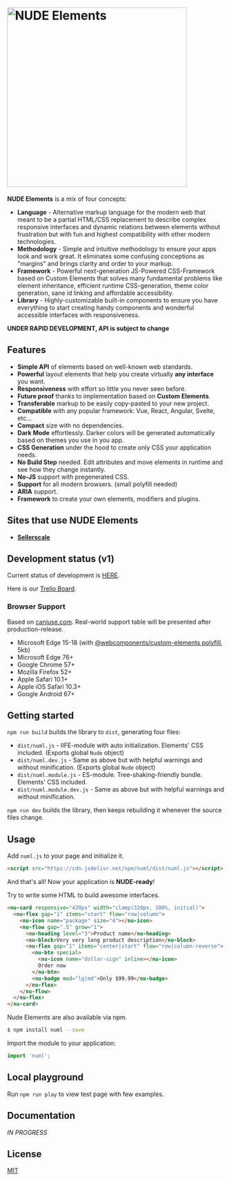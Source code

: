 # <img src="https://github.com/tenphi/nude/blob/master/logo.png?raw=true" alt="NUDE Elements" width="416">
**NUDE Elements** is a mix of four concepts: 

* **Language** - Alternative markup language for the modern web that meant to be a partial HTML/CSS replacement to describe complex responsive interfaces and dynamic relations between elements without frustration but with fun and highest compatibility with other modern technologies.
* **Methodology** - Simple and intuitive methodology to ensure your apps look and work great. It eliminates some confusing conceptions as "margins" and brings clarity and order to your markup.
* **Framework** - Powerful next-generation JS-Powered CSS-Framework based on Custom Elements that solves many fundamental problems like element inheritance, efficient runtime CSS-generation, theme color generation, sane id linking and affordable accessibility.
* **Library** - Highly-customizable built-in components to ensure you have everything to start creating handy components and wonderful accessible interfaces with responsiveness.

**UNDER RAPID DEVELOPMENT, API is subject to change**

## Features

* **Simple API** of elements based on well-known web standards.
* **Powerful** layout elements that help you create virtually **any interface** you want.
* **Responsiveness** with effort so little you never seen before.
* **Future proof** thanks to implementation based on **Custom Elements**.
* **Transferable** markup to be easily copy-pasted to your new project.
* **Compatible** with any popular framework: Vue, React, Angular, Svelte, etc...
* **Compact** size with no dependencies.
* **Dark Mode** effortlessly. Darker colors will be generated automatically based on themes you use in you app.
* **CSS Generation** under the hood to create only CSS your application needs.
* **No Build Step** needed. Edit attributes and move elements in runtime and see how they change instantly.
* **No-JS** support with pregenerated CSS.
* **Support** for all modern browsers. (small polyfill needed)
* **ARIA** support.
* **Framework** to create your own elements, modifiers and plugins.

## Sites that use **NUDE Elements** 

* **[Sellerscale](https://sellerscale.com)**

## Development status (v1)

Current status of development is [HERE](https://github.com/tenphi/nude/projects/1).

Here is our [Trello Board](https://trello.com/b/zEGV1W3L/nude-framework).

### Browser Support

Based on [caniuse.com](caniuse.com). Real-world support table will be presented after production-release.

* Microsoft Edge 15-18 (with [@webcomponents/custom-elements polyfill](https://github.com/webcomponents/polyfills/tree/master/packages/custom-elements), 5kb)
* Microsoft Edge 76+
* Google Chrome 57+
* Mozilla Firefox 52+
* Apple Safari 10.1+
* Apple iOS Safari 10.3+
* Google Android 67+

## Getting started

`npm run build` builds the library to `dist`, generating four files:

* `dist/numl.js` - IIFE-module with auto initialization. Elements' CSS included. (Exports global `Nude` object)
* `dist/numl.dev.js` - Same as above but with helpful warnings and without minification. (Exports global `Nude` object)
* `dist/numl.module.js` - ES-module. Tree-shaking-friendly bundle. Elements' CSS included.
* `dist/numl.module.dev.js` - Same as above but with helpful warnings and without minification.

`npm run dev` builds the library, then keeps rebuilding it whenever the source files change.

## Usage
Add `numl.js` to your page and initialize it.

```html
<script src="https://cdn.jsdelivr.net/npm/numl/dist/numl.js"></script>
```

And that's all! Now your application is **NUDE-ready**!

Try to write some HTML to build awesome interfaces.

```html
<nu-card responsive="420px" width="clamp(320px, 100%, initial)">
  <nu-flex gap="1" items="start" flow="row|column">
    <nu-icon name="package" size="4"></nu-icon>
    <nu-flow gap=".5" grow="1">
      <nu-heading level="3">Product name</nu-heading>
      <nu-block>Very very long product description</nu-block>
      <nu-flex gap="1" items="center|start" flow="row|column-reverse">
        <nu-btn special>
          <nu-icon name="dollar-sign" inline></nu-icon>
          Order now
        </nu-btn>
        <nu-badge mod="lg|md">Only $99.99</nu-badge>
      </nu-flex>
    </nu-flow>
  </nu-flex>
</nu-card>
```

Nude Elements are also available via npm.
```bash
$ npm install numl --save
```

Import the module to your application:
```javascript
import 'numl';
```

## Local playground

Run `npm run play` to view test page with few examples.

## Documentation

*IN PROGRESS*

## License

[MIT](LICENSE)